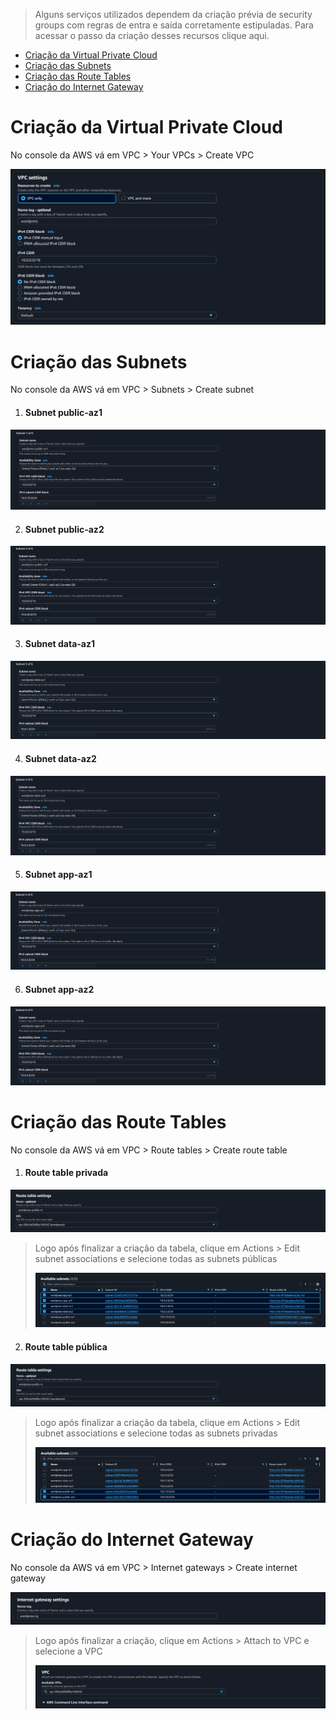 > Alguns serviços utilizados dependem da criação prévia de security groups com regras de entra e saída corretamente estipuladas. Para acessar o passo da criação desses recursos clique aqui.

- [Criação da Virtual Private Cloud](#criação-da-virtual-private-cloud)
- [Criação das Subnets](#criação-das-subnets)
- [Criação das Route Tables](#criação-das-route-tables)
- [Criação do Internet Gateway](#criação-do-internet-gateway)

# Criação da Virtual Private Cloud
No console da AWS vá em VPC > Your VPCs > Create VPC

![VPC SETTINGS](Images/VPC/vpc-settings.PNG)

# Criação das Subnets
No console da AWS vá em VPC > Subnets > Create subnet

1. #### Subnet public-az1
![Subnet public-az1](Images/Subnets/public-az1.PNG)

2. #### Subnet public-az2
![Subnet public-az2](Images/Subnets/public-az2.PNG)

3. #### Subnet data-az1
![Subnet data-az1](Images/Subnets/data-az1.PNG)

4. #### Subnet data-az2
![Subnet data-az2](Images/Subnets/data-az2.PNG)

5. #### Subnet app-az1
![Subnet app-az1](Images/Subnets/app-az1.PNG)

6. #### Subnet app-az2
![Subnet app-az2](Images/Subnets/app-az2.PNG)

# Criação das Route Tables
No console da AWS vá em VPC > Route tables > Create route table

1. #### Route table privada
![Private route table settings](Images/RouteTables/private-rt-settings.PNG)

>Logo após finalizar a criação da tabela, clique em Actions > Edit subnet associations e selecione todas as subnets públicas
>
>![Private route table associations](Images/RouteTables/private-rt-associations.PNG)

2. #### Route table pública
![Public route table settings](Images/RouteTables/public-rt-settings.PNG)

>Logo após finalizar a criação da tabela, clique em Actions > Edit subnet associations e selecione todas as subnets privadas
>
>![Private route table associations](Images/RouteTables/public-rt-associations.PNG)

# Criação do Internet Gateway
No console da AWS vá em VPC > Internet gateways > Create internet gateway

![Subnet app-az2](Images/InternetGateway/ig-settings.PNG)

>Logo após finalizar a criação, clique em Actions > Attach to VPC e selecione a VPC
>
>![Private route table associations](Images/InternetGateway/attach-to-vpc.PNG)
